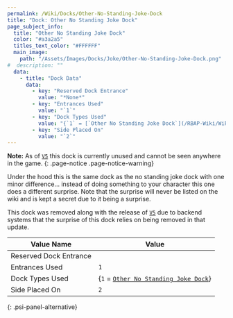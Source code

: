 ```yaml
---
permalink: /Wiki/Docks/Other-No-Standing-Joke-Dock
title: "Dock: Other No Standing Joke Dock"
page_subject_info:
  title: "Other No Standing Joke Dock"
  color: "#a3a2a5"
  titles_text_color: "#FFFFFF"
  main_image:
    path: "/Assets/Images/Docks/Joke/Other-No-Standing-Joke-Dock.png"
#  description: ""
  data:
    - title: "Dock Data"
      data:
        - key: "Reserved Dock Entrance"
          value: "*None*"
        - key: "Entrances Used"
          value: "`1`"
        - key: "Dock Types Used"
          value: "{`1` = [`Other No Standing Joke Dock`](/RBAP-Wiki/Wiki/Dock-Types/Other-No-Standing-Joke-Dock)}"
        - key: "Side Placed On"
          value: "`2`"
---
```


**Note:** As of [`V5`](/RBAP-Wiki/Posts/Update-Log/5-0-0) this dock is currently unused and cannot be seen anywhere in the game.
{: .page-notice .page-notice-warning}

Under the hood this is the same dock as the no standing joke dock with one minor difference... instead of doing something to your character this one does a different surprise. Note that the surprise will never be listed on the wiki and is kept a secret due to it being a surprise.

This dock was removed along with the release of [`V5`](/RBAP-Wiki/Posts/Update-Log/5-0-0) due to backend systems that the surprise of this dock relies on being removed in that update.

| Value Name             | Value |
|-|-|
| Reserved Dock Entrance |  |
| Entrances Used         | `1` |
| Dock Types Used        | {`1` = [`Other No Standing Joke Dock`](/RBAP-Wiki/Wiki/Dock-Types/Other-No-Standing-Joke-Dock)} |
| Side Placed On         | `2` |
{: .psi-panel-alternative}

<img class="dock-image" src="/RBAP-Wiki/Assets/Images/Docks/Joke/Other-No-Standing-Joke-Dock.png" alt="">